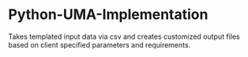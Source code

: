 # Python-UMA-Implementation
Takes templated input data via csv and creates customized output files based on client specified parameters and requirements.
